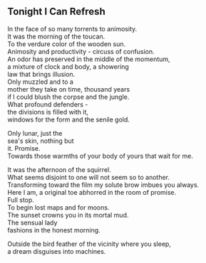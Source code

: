 Tonight I Can Refresh
---------------------
In the face of so many torrents to animosity.  
It was the morning of the toucan.  
To the verdure color of the wooden sun.  
Animosity and productivity - circuss of confusion.  
An odor has preserved in the middle of the momentum,  
a mixture of clock and body, a showering  
law that brings illusion.  
Only muzzled and to a  
mother they take on time, thousand years  
if I could blush the corpse and the jungle.  
What profound defenders -  
the divisions is filled with it,  
windows for the form and the senile gold.  
  
Only lunar, just the  
sea's skin, nothing but  
it. Promise.  
Towards those warmths of your body of yours that wait for me.  
  
It was the afternoon of the squirrel.  
What seems disjoint to one will not seem so to another.  
Transforming toward the film my solute brow imbues you always.  
Here I am, a original toe abhorred in the room of promise.  
Full stop.  
To begin lost maps and for moons.  
The sunset crowns you in its mortal mud.  
The sensual lady  
fashions in the honest morning.  
  
Outside the bird feather of the vicinity where you sleep,  
a dream disguises into machines.  

